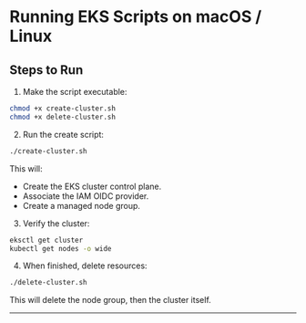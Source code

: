 # Running EKS Scripts on macOS / Linux


## Steps to Run

1. Make the script executable:
```bash
chmod +x create-cluster.sh
chmod +x delete-cluster.sh
```

2. Run the create script:
```bash
./create-cluster.sh
```

This will:
- Create the EKS cluster control plane.
- Associate the IAM OIDC provider.
- Create a managed node group.

3. Verify the cluster:
```bash
eksctl get cluster
kubectl get nodes -o wide
```

4. When finished, delete resources:
```bash
./delete-cluster.sh
```

This will delete the node group, then the cluster itself.

---
